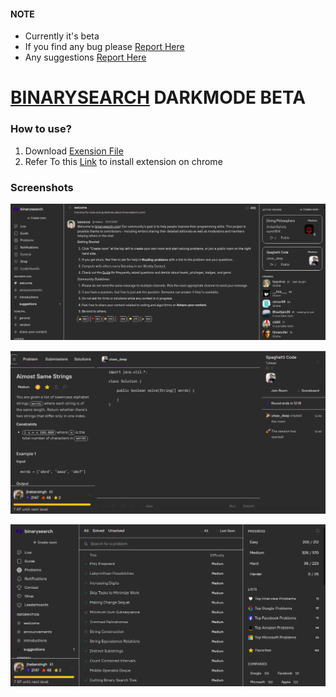 #### NOTE
* Currently it's beta
* If you find any bug please [Report Here](https://github.com/jhabarsingh/BINARYSEARCH-DARKMODE/issues)
* Any suggestions [Report Here](https://github.com/jhabarsingh/BINARYSEARCH-DARKMODE/issues)

# [BINARYSEARCH](https://binarysearch.com/) DARKMODE BETA

### How to use?
1. Download [Exension File](https://github.com/jhabarsingh/BINARYSEARCH-DARKMODE/blob/main/extension/binary_search_dark_mode.crx)
2. Refer To this [Link](https://stackoverflow.com/questions/9931906/crx-file-install-in-chrome) to install extension on chrome

### Screenshots

![Screenshots1](https://github.com/jhabarsingh/BINARYSEARCH-DARKMODE/blob/main/docs/screenshots3.png?raw=true)

![Screenshots2](https://github.com/jhabarsingh/BINARYSEARCH-DARKMODE/blob/main/docs/screenshots4.png)

![Screenshots3](https://github.com/jhabarsingh/BINARYSEARCH-DARKMODE/blob/main/docs/screenshots1.png?raw=true)
